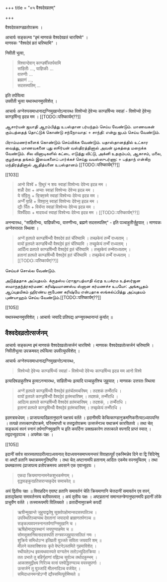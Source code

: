 +++
title = "०५ वैश्वदेवव्रतम्"

+++

वैश्वदेवकाण्डव्रतोपक्रमः ।

आचार्यः सङ्कल्प्य "इमं माणवकं वैश्वदेवव्रतं चारयिष्ये" ।  
माणवकः "वैश्वदेवं व्रतं चरिष्यामि" ।

निवीती भूत्वा, 

> विश्वान्देवान् काण्डर्षींस्तर्पयामि  
> सांहितीः …, याज्ञिकीः  …  
> वारुणीः  …  
> ब्रह्माणं  …,  
> सदसस्पतिम्   …

इति तर्पयित्वा  
उपवीती भूत्वा यथास्थानमुपविशेत् ।

आचार्यः अग्नेरुपसमाधानाद्यग्निमुखान्तेऽन्वारब्धः विश्वे॑भ्यो दे॒वेभ्यः काण्डर्षिभ्यः स्वाहा॑ - विश्वे॑भ्यो दे॒वेभ्यः॒ काण्ड॒र्षिभ्य॒ इदन्न मम । [[TODO::परिष्कार्यम्??]]

ஆசார்யன் ஜயாதி ஆரம்பித்து உபஸ்தான பர்யந்தம் செய்ய வேண்டும். மாணவகன் கும்பத்தைத் தொட்டுக் கொண்டு சந்நோவாத: + சாந்தி: என்று ஜபம் செய்ய வேண்டும்.

பிராம்மணர்களைக் கொண்டும் செய்விக்க வேண்டும். யதாஸ்தானத்தில் உட்கார வைத்து, மாணவகனை புது ஸூர்யன் வஸ்திரத்தினால் அவன் முகத்தை மறைக்க வேண்டும். சில வினாடிகளில் கட்டை எடுத்து விட்டு, அக்னி உதகும்பம், ஆகாசம், மலை, குழந்தை தங்கம் இவைகளைப் பார்க்கச் செய்து வயஸ்ஸுபர்ணா: + பத்தாந் என்கிற மந்திரத்தினால் ஆதித்யனை உபஸ்தானம் [[TODO::परिष्कार्यम्??]]

[[103]]

> आनो विश्वे॑ + वि॒थुरं न शवः स्वाहा॑ विश्वेभ्यः देवेभ्य इदन्न मम ।  
शन्नोँ देवा + अप्याः स्वाहा॑ विश्वेभ्यः देवेभ्य इदन्न मम ।  
ये सॅवि॒तुः + चि॒त्रम॒स्मे स्वाहा॑ विश्वेभ्यः देवेभ्य इदन्न मम ।  
अग्नेँ या॒हि + विश्वा॒न्॒ स्वाहा॑ विश्वेभ्यः देवेभ्य॒ इदन्न मम ।  
द्यौः पिँतः + वियॅन्त स्वाहा॑ विश्वेभ्यः देवेभ्य इदन्न मम ।  
विश्वेँदेवाः + मादयध्वं स्वाहा॑ विश्वेभ्यः देवेभ्य इदन्न मम । [[TODO::परिष्कार्यम्??]]

अनन्वारब्धः, "सांहितीभ्यः, याज्ञिकीभ्यः, वारुणीभ्यः, ब्रह्मणे सदसस्पतिम्" - इति पञ्चाहुतीर्जुहुयात् । माणवकः अग्नेरुत्तरतः स्थित्वा । 

> अग्ने॑ व्र॒तपते काण्डर्षिभ्योँ वैश्वदेवं व्रतं चॅरिष्यामि । तच्छकेयं तन्मेँ राध्यताम् ।  
वायो॑ व्र॒तपते काण्डर्षिभ्योँ वैश्वदे॒वं व्र॒तं चॅरिष्यामि । तच्छुकेयं तन्मेँ राध्यताम् ।  
आदिँत्य व्रतपते काण्डर्षिभ्योँ वैश्वदे॒वं व्र॒तं चॅरिष्यामि । तच्छ॒केयं तन्मे॑राध्यताम् ।  
व्रतानां व्रतपते काण्डर्षिभ्योँ वैश्वदे॒वं व्र॒तं चॅरिष्यामि । तच्छ॒केयं तन्मेँ राध्यताम् । [[TODO::परिष्कार्यम्??]]

செய்யச் சொல்ல வேண்டும்.

அடுத்ததாக அப்யுதயம். க்ருதஸ்ய ப்ராஜாபத்யாதி வ்ரத உபக்ரம உத்ஸர்ஜன ஸமாநதந்த்ரகர்மண: கரிஷ்யமாணஸ்ய ஸ்னான கர்மணச்ச உபயோ: அங்கபூதம் ஆப்யுதயிகம் ஹிரண்ய ரூபேண கரிஷ்யே என்பதாக ஸங்கல்ப்பித்து அப்யுதயம் புண்யாஹம் செய்ய வேண்டும்.[[TODO::परिष्कार्यम्??]]

[[105]]

यथास्स्थानमुपविशेत् । आचार्यः जयादि प्रतिपद्य अग्न्युपस्थानान्तं कुर्यात् ॥

## वैश्वदेवव्रतोत्सर्जनम्

आचार्यः सङ्कल्प्य इमं माणवकं वैश्वदेवव्रतोत्सर्जनं चारयिष्ये । माणवकः वैश्वदेवव्रतोत्सर्जनं चरिष्यामि । निवीतीभूत्वा उपक्रमवत् तर्पयित्वा उपवीत्युपविशेत् ।

आचार्यः अग्नेरुपसमाधानाद्यग्निमुखान्तेऽन्वारब्धः, 

> विश्वेभ्यो दे॒वेभ्यः काण्डर्षिभ्यॅः स्वाहा॑ - विश्वेभ्यो देवेभ्यः काण्डर्षिभ्य इदन्न मम आनो विश्वे

इत्यादिषडाहुतीश्च हुत्वाऽनन्वारब्धः, सांहितीभ्यः इत्यादि पञ्चाहुतीश्च जुहुयात् । माणवकः उत्तरतः स्थित्वा

> अग्ने॑ व्र॒तपते काण्ड॒र्षिभ्योँ वैश्वदे॒वं व्र॒तंचॅतमचरिषम् । तदशकं तन्मेँराधि ।  
वायो॑ व्र॒तपते काण्ड॒र्षिभ्योँ वैश्वदे॒वं व्र॒तंमचारिषम् । तदशकं, तन्मेँराधि ।  
आदित्य व्रतपते काण्डर्षिभ्योँ वैश्वदेवं व्रतंमचारिषम् । तदशकं, । तन्मेँराधि ।  
व्र॒तानां व्रतपते काण्डुषि॑भ्योँ वैश्वदे॒वं व्र॒तंमचारिषम् । तच्छ॒केयं तन्मेँराधि । 

इदमत्रावधेयम् । प्राजापत्यादिव्रतानुष्ठाने पक्षत्रयं वर्तते । इदानीमपि केचित्काण्डानुक्रमणिकरीत्याऽध्यापयन्ति । तत्पक्षे तत्तत्काण्डोपक्रमे, परिसमाप्तौ च तत्तद्व्रतोपक्रमः उत्सर्जनञ्च यथाक्रमं कारयितव्ये । तथा चेत् सङ्कल्पं वपनं स्नानं तर्पणाग्निमुखानि च इति कपर्दिना उक्तप्रकारेण तत्तत्काले वपनादि प्राप्तं स्यात् । तद्वदभ्युदयञ्च । अयमेकः पक्षः ।

[[105]]

इदानीं सर्वत्र सारस्वतपाठरीत्याऽध्ययनात् वेदाध्ययनसमाप्त्यनन्तरं विवाहात्पूर्वं एकस्मिन्नेव दिने वा द्वि त्रिदिनेषु वा अष्टौ व्रतानि यथाक्रममनुतिष्ठन्ति । तथा चेत् अष्टानामपि व्रतानाम् आदितः एकमेव वपनमुचितम् । तथा प्रथमव्रतस्य (प्राजापत्य व्रतोपक्रमस्य अवसाने एक एवाभ्युदयः ।

> एकदा क्रियमाणानामनेकशुभकर्मणाम् ।  
वृद्ध्यङ्कुरप्रतिसरान्सकृदेव समाचरेत् ॥ 

अयं द्वितीयः पक्षः ॥ विवाहदिन एवाष्ट व्रतानि समावर्तनं चेति क्रियमाणानि चेत्तदानीं समावर्तन एव वपनं, व्रताद्यपेक्षया समावर्तनस्य बलीयस्त्वात् । अयं तृतीयः पक्षः । अष्टव्रतानां समानतन्त्रेणानुष्ठानमपि इदानीं लोके प्राचुर्येण वर्तते । तत्स्वरूपमपि विलिख्यते । व्रतादीनामुपक्रमे कपर्दी 

> ऋषीन्मुखान्ते जुहुयाद्व्रतेषु सूक्तोपहोमान्सदसस्पतिञ्च ।  
उपस्थितिञ्चाप्यथ देवतानां जयादयो ब्राह्मणतर्पणञ्च ॥  
सङ्कल्पवपनस्नानतर्पणाग्निमुखानि च ।  
ऋषिहोमाद्युपस्थानं जयपुण्याहमेव च ॥  
सोमसूक्तनिषत्सदसस्पतिं तन्त्रवज्जुहुयात्सलिलं नमः ।  
शुक्रिये समिधोऽग्न इतिव्रती युञ्जते सविता जयवारि शम् ॥  
मीलने यतवाक्शिरसः कृते वेष्टनेऽस्तमिते गृहमाविशेत् ।  
स्थीयतेऽन्ध इवत्वथवास्यते वाग्यतेन ततोऽभ्युदितक्रिया ।  
ततः प्रभाते तु बहिर्गृहाणां वह्निञ्च सूर्यञ्च तथोदकुम्भम् ।  
आकाशमुद्वीक्ष्य गिरिञ्च वत्सं पश्येद्धिरण्यञ्च वयस्सुपर्णाः ।  
उत्सर्जने तु युञ्जादिं मीलनादिञ्च वर्जयेत् ।  
समिदाधानमन्त्रोऽग्नौ द्यौस्समित्पूर्वमिष्यते ॥
